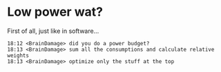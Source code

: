 # Low power wat?
First of all, just like in software...

```
18:12 <BrainDamage> did you do a power budget?
18:13 <BrainDamage> sum all the consumptions and calculate relative weights
18:13 <BrainDamage> optimize only the stuff at the top
```
